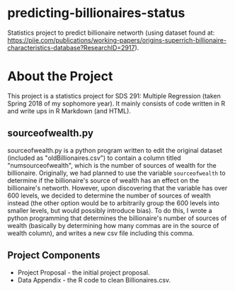 # predicting-billionaires-status
Statistics project to predict billionaire networth (using dataset found at: https://piie.com/publications/working-papers/origins-superrich-billionaire-characteristics-database?ResearchID=2917).

# About the Project
This project is a statistics project for SDS 291: Multiple Regression (taken Spring 2018 of my sophomore year). It mainly consists of code written in R and write ups in R Markdown (and HTML).

## sourceofwealth.py
sourceofwealth.py is a python program written to edit the original dataset (included as "oldBillionaires.csv") to contain a column titled "numsourceofwealth", which is the number of sources of wealth for the billionaire. Originally, we had planned to use the variable `sourceofwealth` to determine if the billionaire's source of wealth has an effect on the billionaire's networth. However, upon discovering that the variable has over 600 levels, we decided to determine the number of sources of wealth instead (the other option would be to arbitrarily group the 600 levels into smaller levels, but would possibly introduce bias). To do this, I wrote a python programming that determines the billionaire's number of sources of wealth (basically by determining how many commas are in the source of wealth column), and writes a new csv file including this comma.

## Project Components
* Project Proposal - the initial project proposal.
* Data Appendix - the R code to clean Billionaires.csv. 
